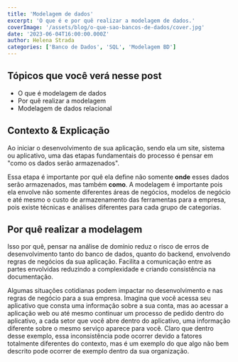 ```yaml
---
title: 'Modelagem de dados'
excerpt: 'O que é e por quê realizar a modelagem de dados.'
coverImage: '/assets/blog/o-que-sao-bancos-de-dados/cover.jpg'
date: '2023-06-04T16:00:00.000Z'
author: Helena Strada
categories: ['Banco de Dados', 'SQL', 'Modelagem BD']
---
```


## Tópicos que você verá nesse post

- O que é modelagem de dados
- Por quê realizar a modelagem
- Modelagem de dados relacional

## Contexto & Explicação

Ao iniciar o desenvolvimento de sua aplicação, sendo ela um site, sistema ou aplicativo, uma das etapas fundamentais do processo é pensar em "como os dados serão armazenados".

Essa etapa é importante por quê ela define não somente **onde** esses dados serão armazenados, mas também **como**. A modelagem é importante pois ela envolve não somente diferentes áreas de negócios, modelos de negócio e até mesmo o custo de armazenamento das ferramentas para a empresa, pois existe técnicas e análises diferentes para cada grupo de categorias.

## Por quê realizar a modelagem

Isso por quê, pensar na análise de domínio reduz o risco de erros de desenvolvimento tanto do banco de dados, quanto do backend, envolvendo regras de negócios da sua aplicação. Facilita a comunicação entre as partes envolvidas reduzindo a complexidade e criando consistência na documentação.

Algumas situações cotidianas podem impactar no desenvolvimento e nas regras de negócio para a sua empresa. Imagina que você acessa seu aplicativo que consta uma informação sobre a sua conta, mas ao acessar a aplicação web ou até mesmo continuar um processo de pedido dentro do aplicativo, a cada setor que você abre dentro do aplicativo, uma informação diferente sobre o mesmo serviço aparece para você. Claro que dentro desse exemplo, essa inconsistência pode ocorrer devido a fatores totalmente diferentes do contexto, mas é um exemplo do que algo não bem descrito pode ocorrer de exemplo dentro da sua organização.


